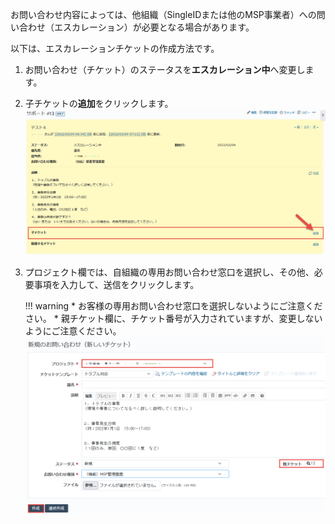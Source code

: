 お問い合わせ内容によっては、他組織（SingleIDまたは他のMSP事業者）への問い合わせ（エスカレーション）が必要となる場合があります。

以下は、エスカレーションチケットの作成方法です。

1. お問い合わせ（チケット）のステータスを**エスカレーション中**へ変更します。
2. 子チケットの**追加**をクリックします。
    [![Screenshot](/images/clipboard-202203071154-1cyeo.png)](/images/clipboard-202203071154-1cyeo.png)

3. プロジェクト欄では、自組織の専用お問い合わせ窓口を選択し、その他、必要事項を入力して、送信をクリックします。
    
    !!! warning
        * お客様の専用お問い合わせ窓口を選択しないようにご注意ください。
        * 親チケット欄に、チケット番号が入力されていますが、変更しないようにご注意ください。
    [![Screenshot](/images/clipboard-202203071337-wf2sx.png)](/images/clipboard-202203071337-wf2sx.png)
